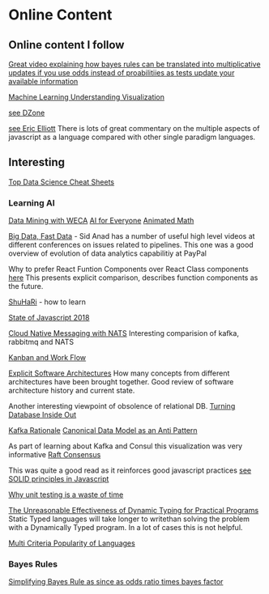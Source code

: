 # Online Content

## Online content I follow

[Great video explaining how bayes rules can be translated into multiplicative updates if you use odds instead of proabilitiies as tests update your available information](https://www.youtube.com/watch?v=lG4VkPoG3ko&t=519s)

[Machine Learning Understanding Visualization](http://www.r2d3.us/visual-intro-to-machine-learning-part-1/)

[see DZone](https://dzone.com/)

[see Eric Elliott](https://medium.com/@_ericelliott)
There is lots of great commentary on the multiple aspects of javascript as a language compared with other single paradigm languages.

## Interesting

[Top Data Science Cheat Sheets](https://adolfoeliazat.com/2022/01/12/top-data-science-cheatsheets-ml-dl-python-r-sql-maths-statistics/)

### Learning AI
[Data Mining with WECA]() 
[AI for Everyone]() 
[Animated Math](https://www.3blue1brown.com/)


[Big Data, Fast Data](https://www.youtube.com/watch?v=tiBirKquHBo) -  Sid Anad has a number of useful high level videos at different conferences on issues related to pipelines. This one was a good overview of evolution of data analytics capabilitiy at PayPal

Why to prefer React Funtion Components over React Class components [here](https://reactjs.org/docs/hooks-intro.html)
This presents explicit comparison, describes function components as the future.

[ShuHaRi](https://www.martinfowler.com/bliki/ShuHaRi.html) - how to learn

[State of Javascript 2018](https://2018.stateofjs.com/javascript-flavors/overview/)

[Cloud Native Messaging with NATS](https://medium.com/capital-one-tech/lightweight-cloud-native-messaging-with-nats-ad730ca2becf)  Interesting comparision of kafka, rabbitmq and NATS

[Kanban and Work Flow](https://leankit.com/learn/kanban/lean-flow-metrics/)

[Explicit Software Architectures](https://herbertograca.com/2017/11/16/explicit-architecture-01-ddd-hexagonal-onion-clean-cqrs-how-i-put-it-all-together/)  How many concepts from different architectures have been brought together.  Good review of software architecture history and current state.

Another interesting viewpoint of obsolence of relational DB.
[Turning Database Inside Out](https://www.confluent.io/blog/turning-the-database-inside-out-with-apache-samza/)

[Kafka Rationale](https://www.confluent.io/blog/data-dichotomy-rethinking-the-way-we-treat-data-and-services/)
[Canonical Data Model as an Anti Pattern](https://teivah.medium.com/why-is-a-canonical-data-model-an-anti-pattern-441b5c4cbff8)


As part of learning about Kafka and Consul this visualization was very informative
[Raft Consensus](http://thesecretlivesofdata.com/raft/)

This was quite a good read as it reinforces good javascript practices
[see SOLID principles in Javascript](https://medium.com/@cramirez92/s-o-l-i-d-the-first-5-priciples-of-object-oriented-design-with-javascript-790f6ac9b9fa)

[Why unit testing is a waste of time](https://rbcs-us.com/documents/Why-Most-Unit-Testing-is-Waste.pdf)


[The Unreasonable Effectiveness of Dynamic Typing for Practical Programs](https://vimeo.com/74354480) Static Typed languages will take longer to writethan solving the problem with a Dynamically Typed program.  In a lot of cases this is not helpful.  

[Multi Criteria Popularity of Languages](https://githut.info/)

### Bayes Rules
[Simplifying Bayes Rule as since as odds ratio times bayes factor](https://www.youtube.com/watch?v=lG4VkPoG3ko)